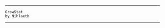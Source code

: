 -------------------------------------------------------
    GrowStat
    by Nihlaeth
-------------------------------------------------------
